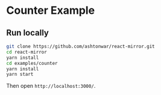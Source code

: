 # Counter Example

## Run locally

```sh
git clone https://github.com/ashtonwar/react-mirror.git
cd react-mirror
yarn install
cd examples/counter
yarn install
yarn start
```

Then open `http://localhost:3000/`.
